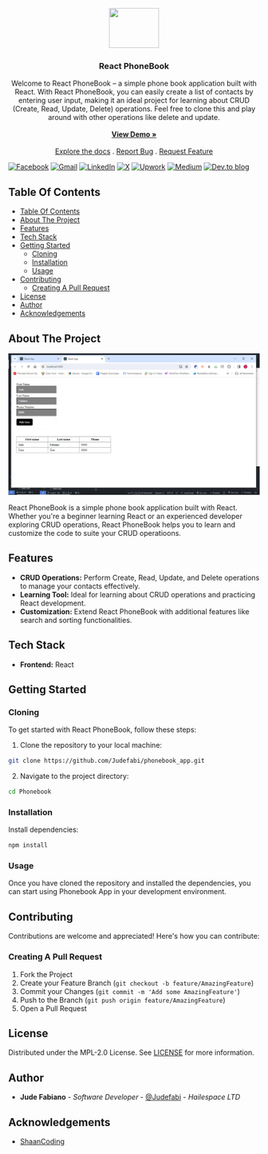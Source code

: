 <p align="center">
  <a href="https://github.com/ShaanCoding/ReadME-Generator">
    <!-- <img src="images/logo.png" alt="Logo" width="80" height="80"> -->
    <img src="https://media.giphy.com/media/v1.Y2lkPTc5MGI3NjExZDQwc2RnMnN3ZjhrNDB3MG9heHVidmh2bDV0M2xzOW01ZXN2MzNyaCZlcD12MV9naWZzX3NlYXJjaCZjdD1n/WoWm8YzFQJg5i/giphy.gif" width="100" height="80"/>
  </a>

  <h3 align="center">React PhoneBook</h3>

  <p align="center">
    Welcome to React PhoneBook – a simple phone book application built with React. With React PhoneBook, you can easily create a list of contacts by entering user input, making it an ideal project for learning about CRUD (Create, Read, Update, Delete) operations. Feel free to clone this and play around with other operations like delete and update.
    <br/>
    <br/>
    <a href="https://github.com/Judefabi/phonebook_app"><strong>View Demo »</strong></a>
    <br/>
    <br/>
    <a href="https://github.com/Judefabi/phonebook_app">Explore the docs</a>
    .
    <a href="https://github.com/Judefabi/phonebook_app/issues">Report Bug</a>
    .
    <a href="https://github.com/Judefabi/phonebook_app/issues">Request Feature</a> 
  </p>
</p>

[![Facebook](https://img.shields.io/badge/Facebook-%231877F2.svg?style=for-the-badge&logo=Facebook&logoColor=white)](https://web.facebook.com/jude.fabiano) [![Gmail](https://img.shields.io/badge/Gmail-D14836?style=for-the-badge&logo=gmail&logoColor=white)](https://mail.to:judefabiano99@gmail.com/) [![LinkedIn](https://img.shields.io/badge/linkedin-%230077B5.svg?style=for-the-badge&logo=linkedin&logoColor=white)](https://www.linkedin.com/in/jude-fabiano-2a7786167/) [![X](https://img.shields.io/badge/X-%23000000.svg?style=for-the-badge&logo=X&logoColor=white)](https://twitter.com/I_JFabiano) [![Upwork](https://img.shields.io/badge/UpWork-6FDA44?style=for-the-badge&logo=Upwork&logoColor=white)](https://www.upwork.com/freelancers/~01b19999d6770ed1f1) [![Medium](https://img.shields.io/badge/Medium-12100E?style=for-the-badge&logo=medium&logoColor=white)](https://medium.com/@judefabiano99) [![Dev.to blog](https://img.shields.io/badge/dev.to-0A0A0A?style=for-the-badge&logo=dev.to&logoColor=white)](https://dev.to/judefabi)

## Table Of Contents

- [Table Of Contents](#table-of-contents)
- [About The Project](#about-the-project)
- [Features](#features)
- [Tech Stack](#tech-stack)
- [Getting Started](#getting-started)
  - [Cloning](#cloning)
  - [Installation](#installation)
  - [Usage](#usage)
- [Contributing](#contributing)
  - [Creating A Pull Request](#creating-a-pull-request)
- [License](#license)
- [Author](#author)
- [Acknowledgements](#acknowledgements)

## About The Project

![Screen Shot](phonebook.png)

React PhoneBook is a simple phone book application built with React. Whether you're a beginner learning React or an experienced developer exploring CRUD operations, React PhoneBook helps you to learn and customize the code to suite your CRUD operatioons.

## Features

- **CRUD Operations:** Perform Create, Read, Update, and Delete operations to manage your contacts effectively.
- **Learning Tool:** Ideal for learning about CRUD operations and practicing React development.
- **Customization:** Extend React PhoneBook with additional features like search and sorting functionalities.

## Tech Stack

- **Frontend:** React

## Getting Started

### Cloning

To get started with React PhoneBook, follow these steps:

1. Clone the repository to your local machine:

```sh
git clone https://github.com/Judefabi/phonebook_app.git
```

2. Navigate to the project directory:

```sh
cd Phonebook
```

### Installation

Install dependencies:

```sh
npm install
```

### Usage

Once you have cloned the repository and installed the dependencies, you can start using Phonebook App in your development environment.

## Contributing

Contributions are welcome and appreciated! Here's how you can contribute:

### Creating A Pull Request

1. Fork the Project
2. Create your Feature Branch (`git checkout -b feature/AmazingFeature`)
3. Commit your Changes (`git commit -m 'Add some AmazingFeature'`)
4. Push to the Branch (`git push origin feature/AmazingFeature`)
5. Open a Pull Request

## License

Distributed under the MPL-2.0 License. See [LICENSE](https://github.com/Judefabi/phonebook_app/blob/main/LICENSE.md) for more information.

## Author

- **Jude Fabiano** - _Software Developer_ - [@Judefabi](https://github.com/judefabi/) - _Hailespace LTD_

## Acknowledgements

- [ShaanCoding](https://github.com/ShaanCoding/)
